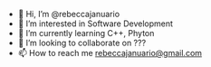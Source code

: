 - 👋 Hi, I’m @rebeccajanuario
- 👀 I’m interested in Software Development
- 🌱 I’m currently learning C++, Phyton
- 💞️ I’m looking to collaborate on ???
- 📫 How to reach me rebeccajanuario@gmail.com

<!---
rebeccajanuario/rebeccajanuario is a ✨ special ✨ repository because its `README.md` (this file) appears on your GitHub profile.
You can click the Preview link to take a look at your changes.
--->
